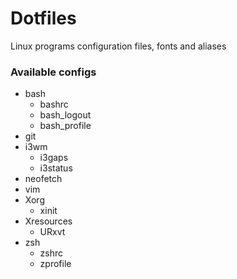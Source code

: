 # Dotfiles

Linux programs configuration files, fonts and aliases

### Available configs

- bash
  - bashrc
  - bash\_logout
  - bash\_profile
- git
- i3wm
  - i3gaps
  - i3status
- neofetch
- vim
- Xorg
  - xinit
- Xresources
  - URxvt
- zsh
  - zshrc
  - zprofile

